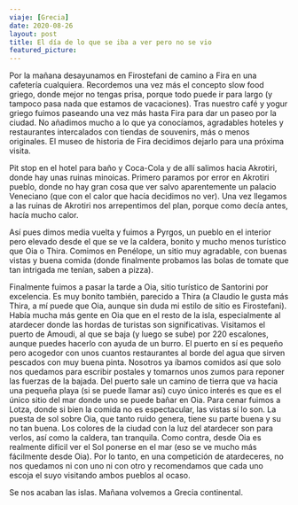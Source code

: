 ```yaml
---
viaje: [Grecia]
date: 2020-08-26
layout: post
title: El día de lo que se iba a ver pero no se vio
featured_picture: 
---
```


Por la mañana desayunamos en Firostefani de camino a Fira en una cafetería cualquiera. Recordemos una vez más el concepto slow food griego, donde mejor no tengas prisa, porque todo puede ir para largo (y tampoco pasa nada que estamos de vacaciones). Tras nuestro café y yogur griego fuimos paseando una vez más hasta Fira para dar un paseo por la ciudad. No añadimos mucho a lo que ya conocíamos, agradables hoteles y restaurantes intercalados con tiendas de souvenirs, más o menos originales. El museo de historia de Fira decidimos dejarlo para una próxima visita.

Pit stop en el hotel para baño y Coca-Cola y de allí salimos hacia Akrotiri, donde hay unas ruinas minoicas. Primero paramos por error en Akrotiri pueblo, donde no hay gran cosa que ver salvo aparentemente un palacio Veneciano (que con el calor que hacía decidimos no ver). Una vez llegamos a las ruinas de Akrotiri nos arrepentimos del plan, porque como decía antes, hacía mucho calor.

Así pues dimos media vuelta y fuimos a Pyrgos, un pueblo en el interior pero elevado desde el que se ve la caldera, bonito y mucho menos turístico que Oia o Thira. Comimos en Penélope, un sitio muy agradable, con buenas vistas y  buena comida (donde finalmente probamos las bolas de tomate que tan intrigada me tenían, saben a pizza).

Finalmente fuimos a pasar la tarde a Oia, sitio turístico de Santorini por excelencia. Es muy bonito también, parecido a Thira (a Claudio le gusta más Thira, a mí puede que Oia, aunque sin duda mi estilo de sitio es Firostefani). Había mucha más gente en Oia que en el resto de la isla, especialmente al atardecer donde las hordas de turistas son significativas. Visitamos el puerto de Amoudi, al que se baja (y luego se sube) por 220 escalones, aunque puedes hacerlo con ayuda de un burro. El puerto en sí es pequeño pero acogedor con unos cuantos restaurantes al borde del agua que sirven pescados con muy buena pinta. Nosotros ya íbamos comidos así que solo nos quedamos para escribir postales y tomarnos unos zumos para reponer las fuerzas de la bajada. Del puerto sale un camino de tierra que va hacia una pequeña playa (si se puede llamar así) cuyo único interés es que es el único sitio del mar donde uno se puede bañar en Oia. Para cenar fuimos a Lotza, donde si bien la comida no es espectacular, las vistas sí lo son. La puesta de sol sobre Oia, que tanto ruido genera, tiene su parte buena y su no tan buena. Los colores de la ciudad con la luz del atardecer son para verlos, así como la caldera, tan tranquila. Como contra, desde Oia es realmente difícil ver el Sol ponerse en el mar (eso se ve mucho más fácilmente desde Oia). Por lo tanto, en una competición de atardeceres, no nos quedamos ni con uno ni con otro y recomendamos que cada uno escoja el suyo visitando ambos pueblos al ocaso.

Se nos acaban las islas. Mañana volvemos a Grecia continental.

